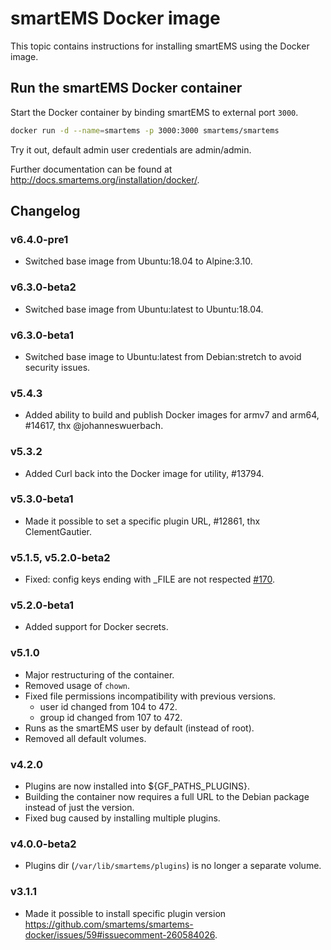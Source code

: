 # smartEMS Docker image

This topic contains instructions for installing smartEMS using the Docker image.

## Run the smartEMS Docker container

Start the Docker container by binding smartEMS to external port `3000`.

```bash
docker run -d --name=smartems -p 3000:3000 smartems/smartems
```

Try it out, default admin user credentials are admin/admin.

Further documentation can be found at http://docs.smartems.org/installation/docker/.

## Changelog

### v6.4.0-pre1

* Switched base image from Ubuntu:18.04 to Alpine:3.10.

### v6.3.0-beta2
* Switched base image from Ubuntu:latest to Ubuntu:18.04.

### v6.3.0-beta1
* Switched base image to Ubuntu:latest from Debian:stretch to avoid security issues.

### v5.4.3
* Added ability to build and publish Docker images for armv7 and arm64, #14617, thx @johanneswuerbach.

### v5.3.2
* Added Curl back into the Docker image for utility, #13794.

### v5.3.0-beta1
* Made it possible to set a specific plugin URL, #12861, thx ClementGautier.

### v5.1.5, v5.2.0-beta2
* Fixed: config keys ending with _FILE are not respected [#170](https://github.com/smartems/smartems-docker/issues/170).

### v5.2.0-beta1
* Added support for Docker secrets.

### v5.1.0
* Major restructuring of the container.
* Removed usage of `chown`.
* Fixed file permissions incompatibility with previous versions.
  * user id changed from 104 to 472.
  * group id changed from 107 to 472.
* Runs as the smartEMS user by default (instead of root).
* Removed all default volumes.

### v4.2.0
* Plugins are now installed into ${GF_PATHS_PLUGINS}.
* Building the container now requires a full URL to the Debian package instead of just the version.
* Fixed bug caused by installing multiple plugins.

### v4.0.0-beta2
* Plugins dir (`/var/lib/smartems/plugins`) is no longer a separate volume.

### v3.1.1
* Made it possible to install specific plugin version https://github.com/smartems/smartems-docker/issues/59#issuecomment-260584026.
